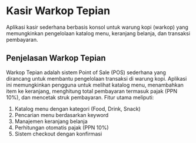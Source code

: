 # Kasir Warkop Tepian
Aplikasi kasir sederhana berbasis konsol untuk warung kopi (warkop) yang memungkinkan pengelolaan katalog menu, keranjang belanja, dan transaksi pembayaran.
## Penjelasan Warkop Tepian
Warkop Tepian adalah sistem Point of Sale (POS) sederhana yang dirancang untuk membantu pengelolaan transaksi di warung kopi. Aplikasi ini memungkinkan pengguna untuk melihat katalog menu, menambahkan item ke keranjang, menghitung total pembayaran termasuk pajak (PPN 10%), dan mencetak struk pembayaran.
Fitur utama meliputi:
1. Katalog menu dengan kategori (Food, Drink, Snack)
2. Pencarian menu berdasarkan keyword
3. Manajemen keranjang belanja
4. Perhitungan otomatis pajak (PPN 10%)
5. Sistem checkout dengan konfirmasi
